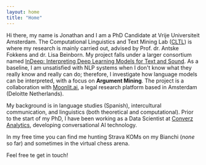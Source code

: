 ```yaml
---
layout: home
title: "Home"
---
```


Hi there, my name is Jonathan and I am a PhD Candidate at Vrije Universiteit Amsterdam. The Computational Linguistics and Text Mining Lab (<a href="https://www.cltl.nl">CLTL</a>) is where my research is mainly carried out, advised by Prof. dr. Antske Fokkens and dr. Lisa Beinborn. My project falls under a larger consortium named <a href="https://www.interpretingdl.github.io/">InDeep: Interpreting Deep Learning Models for Text and Sound</a>. As a baseline, I am unsatisfied with NLP systems when I don't know what they really know and really can do; therefore, I investigate how language models can be interpreted, with a focus on <b>Argument Mining</b>. The project is a collaboration with <a href="moonlit.ai">Moonlit.ai</a>, a legal research platform based in Amsterdam (Deloitte Netherlands).

My background is in language studies (Spanish), intercultural communication, and linguistics (both theoretical and computational). Prior to the start of my PhD, I have been working as a Data Scientist at <a href="https://www.converz.co">Converz Analytics</a>, developing conversational AI technology. 

In my free time you can find me hunting Strava KOMs on my Bianchi (<i>none</i> so far) and sometimes in the virtual chess arena.

Feel free te get in touch! 
